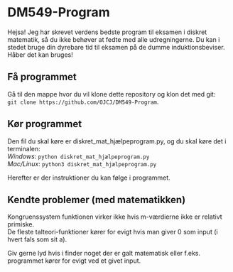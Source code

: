 # DM549-Program
Hejsa! Jeg har skrevet verdens bedste program til eksamen i diskret matematik, så du ikke behøver at fedte med alle udregningerne. Du kan i stedet bruge din dyrebare tid til eksamen på de dumme induktionsbeviser. Håber det kan bruges!

## Få programmet
Gå til den mappe hvor du vil klone dette repository og klon det med git:\
`git clone https://github.com/OJCJ/DM549-Program`.

## Kør programmet
Den fil du skal køre er diskret_mat_hjælpeprogram.py, og du skal køre det i terminalen:\
*Windows*: `python diskret_mat_hjælpeprogram.py`\
*Mac/Linux*: `python3 diskret_mat_hjælpeprogram.py`

Herefter er der instruktioner du kan følge i programmet.


## Kendte problemer (med matematikken)
Kongruenssystem funktionen virker ikke hvis m-værdierne ikke er relativt primiske.\
De fleste talteori-funktioner kører for evigt hvis man giver 0 som input (i hvert fals som sit a).


Giv gerne lyd hvis i finder noget der er galt matematisk eller f.eks. programmet kører for evigt ved et givet input.
